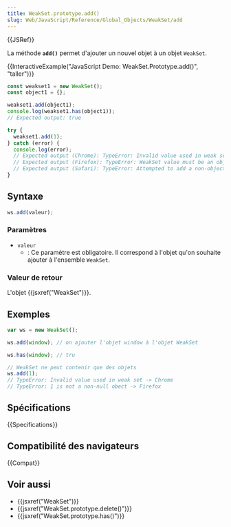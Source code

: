 ```yaml
---
title: WeakSet.prototype.add()
slug: Web/JavaScript/Reference/Global_Objects/WeakSet/add
---
```


{{JSRef}}

La méthode **`add()`** permet d'ajouter un nouvel objet à un objet `WeakSet`.

{{InteractiveExample("JavaScript Demo: WeakSet.Prototype.add()", "taller")}}

```js interactive-example
const weakset1 = new WeakSet();
const object1 = {};

weakset1.add(object1);
console.log(weakset1.has(object1));
// Expected output: true

try {
  weakset1.add(1);
} catch (error) {
  console.log(error);
  // Expected output (Chrome): TypeError: Invalid value used in weak set
  // Expected output (Firefox): TypeError: WeakSet value must be an object, got 1
  // Expected output (Safari): TypeError: Attempted to add a non-object key to a WeakSet
}
```

## Syntaxe

```js
ws.add(valeur);
```

### Paramètres

- `valeur`
  - : Ce paramètre est obligatoire. Il correspond à l'objet qu'on souhaite ajouter à l'ensemble `WeakSet`.

### Valeur de retour

L'objet {{jsxref("WeakSet")}}.

## Exemples

```js
var ws = new WeakSet();

ws.add(window); // on ajouter l'objet window à l'objet WeakSet

ws.has(window); // tru

// WeakSet ne peut contenir que des objets
ws.add(1);
// TypeError: Invalid value used in weak set -> Chrome
// TypeError: 1 is not a non-null obect -> Firefox
```

## Spécifications

{{Specifications}}

## Compatibilité des navigateurs

{{Compat}}

## Voir aussi

- {{jsxref("WeakSet")}}
- {{jsxref("WeakSet.prototype.delete()")}}
- {{jsxref("WeakSet.prototype.has()")}}
